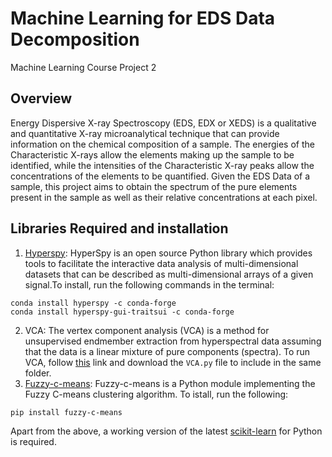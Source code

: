 # Machine Learning for EDS Data Decomposition 
Machine Learning Course Project 2

## Overview
Energy Dispersive X-ray Spectroscopy (EDS, EDX or XEDS) is a qualitative and quantitative X-ray microanalytical technique that can provide information on the chemical composition of a sample. The energies of the Characteristic X-rays allow the elements making up the sample to be identified, while the intensities of the Characteristic X-ray peaks allow the concentrations of the elements to be quantified. Given the EDS Data of a sample, this project aims to obtain the spectrum of the pure elements present in the sample as well as their relative concentrations at each pixel.

## Libraries Required and installation
1. [Hyperspy](https://hyperspy.org/): HyperSpy is an open source Python library which provides tools to facilitate the interactive data analysis of multi-dimensional datasets that can be described as multi-dimensional arrays of a given signal.To install, run the following commands in the terminal:
``` 
conda install hyperspy -c conda-forge 
conda install hyperspy-gui-traitsui -c conda-forge
```
2. VCA: The vertex component analysis (VCA) is a method for unsupervised endmember extraction from hyperspectral data assuming that the data is a linear mixture of pure components (spectra). To run VCA, follow [this](https://github.com/Laadr/VCA) link and download the ```VCA.py``` file to include in the same folder.
3. [Fuzzy-c-means](https://pypi.org/project/fuzzy-c-means/): Fuzzy-c-means is a Python module implementing the Fuzzy C-means clustering algorithm. To istall, run the following:
```
pip install fuzzy-c-means
```
Apart from the above, a working version of the latest [scikit-learn](https://scikit-learn.org/stable/) for Python is required.

